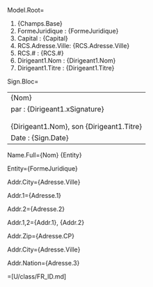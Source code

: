 Model.Root=<ol><li>{Champs.Base}<li>FormeJuridique : {FormeJuridique}<li>Capital : {Capital}<li>RCS.Adresse.Ville: {RCS.Adresse.Ville}<li>RCS.# : {RCS.#}<li>Dirigeant1.Nom : {Dirigeant1.Nom}<li>Dirigeant1.Titre : {Dirigeant1.Titre}</ol>

Sign.Bloc=<table><tr><td>{Nom}</td></tr><tr><td>par : {Dirigeant1.xSignature}<br><br>{Dirigeant1.Nom}, son {Dirigeant1.Titre}</td></tr><tr><td>Date : {Sign.Date}</td></tr></table>
  
Name.Full={Nom} {Entity}

Entity={FormeJuridique}

Addr.City={Adresse.Ville}

Addr.1={Adresse.1}

Addr.2={Adresse.2}

Addr.1,2={Addr.1}, {Addr.2}

Addr.Zip={Adresse.CP}

Addr.City={Adresse.Ville}

Addr.Nation={Adresse.3}

=[U/class/FR_ID.md]